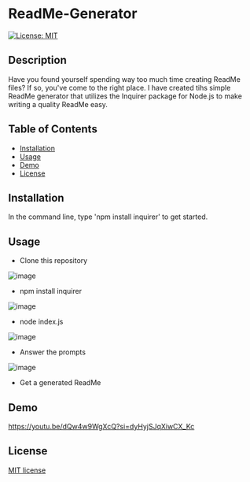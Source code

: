# ReadMe-Generator
[![License: MIT](https://img.shields.io/badge/License-MIT-yellow.svg)](https://opensource.org/licenses/MIT)

## Description 
Have you found yourself spending way too much time creating ReadMe files? If so, you've come to the right place. I have created tihs simple ReadMe generator that utilizes the Inquirer package for Node.js to make writing a quality ReadMe easy.

## Table of Contents

* [Installation](#installation)
* [Usage](#usage)
* [Demo](#demo)
* [License](#license)

## Installation

In the command line, type 'npm install inquirer' to get started.

## Usage

- Clone this repository


![image](https://github.com/Villzies/ReadMe-Generator/assets/135443479/bf57b6ab-46d2-4574-9e71-06dda2b7120f)

- npm install inquirer

![image](https://github.com/Villzies/ReadMe-Generator/assets/135443479/2ce59090-bf33-4803-a7df-720042121ecb)

- node index.js

![image](https://github.com/Villzies/ReadMe-Generator/assets/135443479/a7f56d99-bc12-44c9-b072-0798c16cca38)

- Answer the prompts

![image](https://github.com/Villzies/ReadMe-Generator/assets/135443479/c73380e0-7760-4d46-8f98-f06463958c20)

- Get a generated ReadMe

## Demo
https://youtu.be/dQw4w9WgXcQ?si=dyHyjSJqXiwCX_Kc

## License 

[MIT license](https://github.com/jconeff/README_generator/blob/main/LICENSE)
